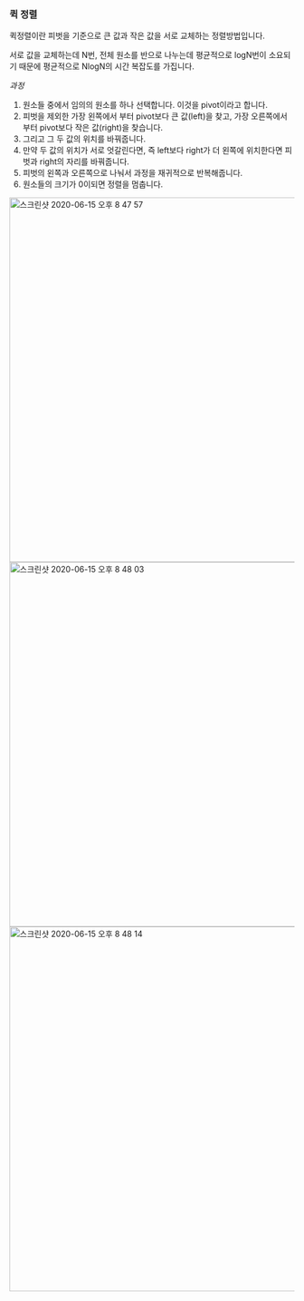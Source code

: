 ### 퀵 정렬

퀵정렬이란 피벗을 기준으로 큰 값과 작은 값을 서로 교체하는 정렬방법입니다.

서로 값을 교체하는데 N번, 전체 원소를 반으로 나누는데 평균적으로 logN번이 소요되기 때문에 평균적으로 NlogN의 시간 복잡도를 가집니다.

*과정*

1. 원소들 중에서 임의의 원소를 하나 선택합니다. 이것을 pivot이라고 합니다. 
2. 피벗을 제외한 가장 왼쪽에서 부터 pivot보다 큰 값(left)을 찾고, 가장 오른쪽에서부터 pivot보다 작은 값(right)을 찾습니다.
3. 그리고 그 두 값의 위치를 바꿔줍니다.
4. 만약 두 값의 위치가 서로 엇갈린다면, 즉 left보다 right가 더 왼쪽에 위치한다면 피벗과 right의 자리를 바꿔줍니다.
5. 피벗의 왼쪽과 오른쪽으로 나눠서 과정을 재귀적으로 반복해줍니다.
6. 원소들의 크기가 0이되면 정렬을 멈춥니다.

<img width="643" alt="스크린샷 2020-06-15 오후 8 47 57" src="https://user-images.githubusercontent.com/34293225/84655617-3b91af00-af4c-11ea-8ba7-732b7d687238.png">
<img width="643" alt="스크린샷 2020-06-15 오후 8 48 03" src="https://user-images.githubusercontent.com/34293225/84655620-3cc2dc00-af4c-11ea-83ed-a6046c18f480.png">
<img width="643" alt="스크린샷 2020-06-15 오후 8 48 14" src="https://user-images.githubusercontent.com/34293225/84655623-3d5b7280-af4c-11ea-9b06-e9ff26b954b9.png">
